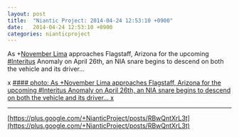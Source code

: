 ```yaml
---
layout: post
title:  "Niantic Project: 2014-04-24 12:53:10 +0900"
date:   2014-04-24 12:53:10 +0900
categories: nianticproject
---
```

As +[November Lima](https://plus.google.com/108660770529072226626 "") approaches Flagstaff, Arizona for the upcoming [#Interitus](https://plus.google.com/s/%23Interitus "") Anomaly on April 26th, an NIA snare begins to descend on both the vehicle and its driver...

x
[#### photo: As +November Lima approaches Flagstaff, Arizona for the upcoming #Interitus Anomaly on April 26th, an NIA snare begins to descend on both the vehicle and its driver...
x](https://lh6.googleusercontent.com/-3ZQKHTkwgYc/U1iKgbSY8iI/AAAAAAAAZ6A/yBRlC0EQJJ0/w1200-h1553/Snare.png "")
- - -
[https://plus.google.com/+NianticProject/posts/RBwQntXrL3t](https://plus.google.com/+NianticProject/posts/RBwQntXrL3t)

